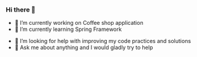 ### Hi there 👋

<!--DamoDimitrov/DamoDimitrov** is a ✨ _special_ ✨ repository because its `README.md` (this file) appears on your GitHub profile.
  Here are some ideas to get you started:
-->
- 🔭 I’m currently working on Coffee shop application
- 🌱 I’m currently learning Spring Framework
<!-- 👯 I’m looking to collaborate on ... -->
- 🤔 I’m looking for help with improving my code practices and solutions
- 💬 Ask me about anything and I would gladly try to help
<!-- 📫 How to reach me: 
- 😄 Pronouns: ...
- ⚡ Fun fact: ...
-->
